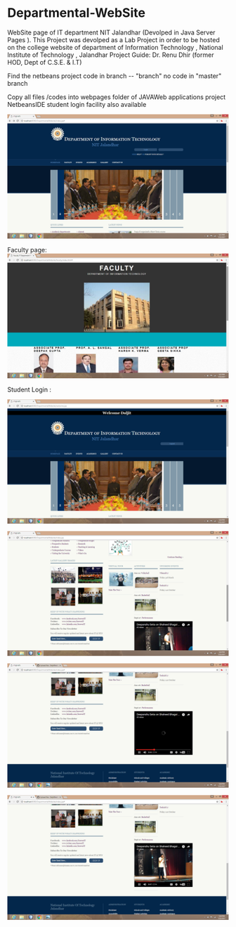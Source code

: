 # Departmental-WebSite
WebSite page of IT department NIT Jalandhar (Devolped in Java Server Pages ). This Project was devolped as a Lab Project in order to be hosted on the college website of department of Information Technology , National Institute of Technology , Jalandhar Project Guide: Dr. Renu Dhir (former HOD, Dept of C.S.E. & I.T)

Find the netbeans project code in branch --  "branch"  no code in "master" branch

Copy all files /codes into webpages folder of JAVAWeb applications project NetbeansIDE
student login facility also available 


![Alt text](https://github.com/DaljitBhalla/Departmental-WebSite/blob/master/screenshots/Screenshot%20(20).png "Optional title")



Faculty page:
![Alt text](https://github.com/DaljitBhalla/Departmental-WebSite/blob/master/screenshots/1.png "Optional title")



Student Login : 

![Alt text](https://github.com/DaljitBhalla/Departmental-WebSite/blob/master/screenshots/Screenshot%20(21).png "Optional title")


![Alt text](https://github.com/DaljitBhalla/Departmental-WebSite/blob/master/screenshots/Screenshot%20(22).png "Optional title")



![Alt text](https://github.com/DaljitBhalla/Departmental-WebSite/blob/master/screenshots/Screenshot%20(24).png "Optional title")


![Alt text](https://github.com/DaljitBhalla/Departmental-WebSite/blob/master/screenshots/Screenshot%20(25).png "Optional title")

